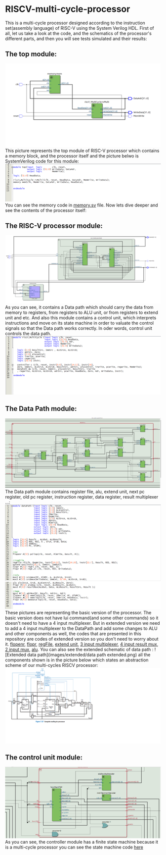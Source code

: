 # RISCV-multi-cycle-processor
This is a multi-cycle processor designed according to the instruction set(assembly language) of RISC-V using the System Verilog HDL.
First of all, let us take a look at the code, and the schematics of the processor's different parts, and then you will see tests simulated and their results:
## The top module:
![The top module of RISC-V processor which contains a memory block, and the processor itself](/images/multi1.png)
This picture represents the top module of RISC-V processor which contains a memory block, and the processor itself and the picture belwo is SystemVerilog code for
this module:
![SystemVerilog code of top module](/images/top.png)
You can see the memory code in [memory.sv](memory.sv) file.
Now lets dive deeper and see the contents of the processor itself:
## The RISC-V processor module:
![The RISC-V processor module schematic](/images/multi3.png)
As you can see, it contains a Data path which should carry the data from memory to registers, from registers to ALU unit, or from registers to extend unit and etc.
And also this module contains a control unit, which interprets instructions and move on its state machine in order to valuate the control signals so that the Data path works correctly.
In oder words, control unit controls the data path.
![processor module code](/images/riscV_MultiCycle.png)
## The Data Path module:
![The Data Path module schematic](/images/multi4(datapath).png)
The Data path module contains register file, alu, extend unit, next pc register, old pc register, instruction register, data register, result multiplexer ...:
![Data Path code 1](images/datapath1.png)
![Data Path code 2](images/datapath2.png)
These pictures are representing the basic version of the processor. The basic version does not have lui command(and some other commands) so it doesn't need to have a 4 input multiplexer. But in extended version we need to add a 4 input multiplexer to the DataPath and add some changes to ALU and other components as well, the codes that are presented in this repository are codes of extended version so you don't need to worry about it.
[flopenr](flopenr.sv), [flopr](flopr.sv), [regFile](regFile.sv), [extend unit](extend.sv), [3 input multiplexer](mux3.sv), [4 input result mux](mux4.sv), [2 input mux](mux2.sv), [alu](alu.sv).
You can also see the extended schematic of data path :
![Extended data path](images/extended/data path extended.png)
all the components shown is in the picture below which states an abstraction scheme of our multi-cycles RISCV processor:
![Abstraction image](images/extended/luiDataPath.png)
## The control unit module:
![The control unit](images/multi5(controller).png)
As you can see, the controller module has a finite state machine because it is a multi-cycle processor you can see the state machine code [here](fsm.sv)
